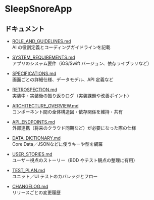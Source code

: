 # SleepSnoreApp


## ドキュメント
- [ROLE_AND_GUIDELINES.md](docs/ROLE_AND_GUIDELINES.md)  
  AI の役割定義とコーディングガイドラインを記載

- [SYSTEM_REQUIREMENTS.md](docs/SYSTEM_REQUIREMENTS.md)  
  アプリのシステム要件（iOS/Swift バージョン、依存ライブラリなど）

- [SPECIFICATIONS.md](docs/SPECIFICATIONS.md)  
  画面ごとの詳細仕様、データモデル、API 定義など

- [RETROSPECTION.md](docs/RETROSPECTION.md)  
  実装中・実装後の振り返りログ（実装課題や改善ポイント）

- [ARCHITECTURE_OVERVIEW.md](docs/ARCHITECTURE_OVERVIEW.md)  
  コンポーネント間の全体構造図・依存関係を維持・共有

- [API_ENDPOINTS.md](docs/API_ENDPOINTS.md)  
  外部連携（将来のクラウド同期など）が必要になった際の仕様

- [DATA_DICTIONARY.md](docs/DATA_DICTIONARY.md)  
  Core Data／JSONなどに使うキーや型を網羅

- [USER_STORIES.md](docs/USER_STORIES.md)  
  ユーザー視点のストーリー（BDD やテスト観点の整理に有用）

- [TEST_PLAN.md](docs/TEST_PLAN.md)  
  ユニット／UI テストのカバレッジとフロー

- [CHANGELOG.md](docs/CHANGELOG.md)  
  リリースごとの変更履歴
